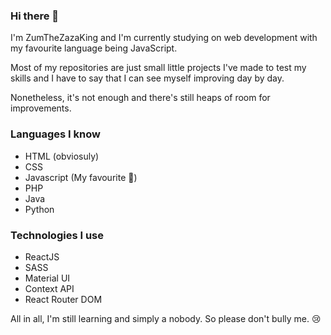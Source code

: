 ### Hi there 👋

I'm ZumTheZazaKing and I'm currently studying on web development with my favourite language being JavaScript.

Most of my repositories are just small little projects I've made to test my skills and I have to say that I can see myself improving day by day.

Nonetheless, it's not enough and there's still heaps of room for improvements.

### Languages I know

- HTML (obviosuly)
- CSS
- Javascript (My favourite 💛)
- PHP
- Java
- Python


### Technologies I use

- ReactJS
- SASS
- Material UI
- Context API
- React Router DOM


All in all, I'm still learning and simply a nobody. So please don't bully me. 😢






